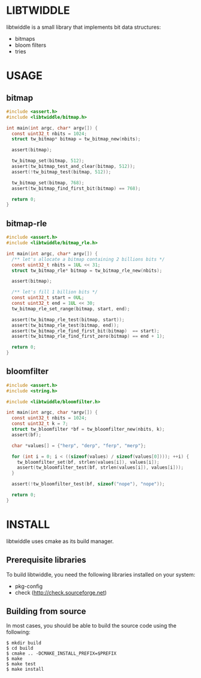 LIBTWIDDLE
==========

libtwiddle is a small library that implements bit data structures:

  * bitmaps
  * bloom filters
  * tries

USAGE
=====

bitmap
------

```C
#include <assert.h>
#include <libtwiddle/bitmap.h>

int main(int argc, char* argv[]) {
  const uint32_t nbits = 1024;
  struct tw_bitmap* bitmap = tw_bitmap_new(nbits);

  assert(bitmap);

  tw_bitmap_set(bitmap, 512);
  assert(tw_bitmap_test_and_clear(bitmap, 512));
  assert(!tw_bitmap_test(bitmap, 512));

  tw_bitmap_set(bitmap, 768);
  assert(tw_bitmap_find_first_bit(bitmap) == 768);

  return 0;
}
```

bitmap-rle
------

```C
#include <assert.h>
#include <libtwiddle/bitmap_rle.h>

int main(int argc, char* argv[]) {
  /** let's allocate a bitmap containing 2 billions bits */
  const uint32_t nbits = 1UL << 31;
  struct tw_bitmap_rle* bitmap = tw_bitmap_rle_new(nbits);

  assert(bitmap);

  /** let's fill 1 billion bits */
  const uint32_t start = 0UL;
  const uint32_t end = 1UL << 30;
  tw_bitmap_rle_set_range(bitmap, start, end);

  assert(tw_bitmap_rle_test(bitmap, start));
  assert(tw_bitmap_rle_test(bitmap, end));
  assert(tw_bitmap_rle_find_first_bit(bitmap)  == start);
  assert(tw_bitmap_rle_find_first_zero(bitmap) == end + 1);

  return 0;
}
```

bloomfilter
-----------

```C
#include <assert.h>
#include <string.h>

#include <libtwiddle/bloomfilter.h>

int main(int argc, char *argv[]) {
  const uint32_t nbits = 1024;
  const uint32_t k = 7;
  struct tw_bloomfilter *bf = tw_bloomfilter_new(nbits, k);
  assert(bf);

  char *values[] = {"herp", "derp", "ferp", "merp"};

  for (int i = 0; i < ((sizeof(values) / sizeof(values[0]))); ++i) {
    tw_bloomfilter_set(bf, strlen(values[i]), values[i]);
    assert(tw_bloomfilter_test(bf, strlen(values[i]), values[i]));
  }

  assert(!tw_bloomfilter_test(bf, sizeof("nope"), "nope"));

  return 0;
}
```

INSTALL
=======

libtwiddle uses cmake as its build manager.

Prerequisite libraries
----------------------

To build libtwiddle, you need the following libraries installed on
your system:

  * pkg-config
  * check (http://check.sourceforge.net)

Building from source
--------------------

In most cases, you should be able to build the source code using the following:

    $ mkdir build
    $ cd build
    $ cmake .. -DCMAKE_INSTALL_PREFIX=$PREFIX
    $ make
    $ make test
    $ make install
